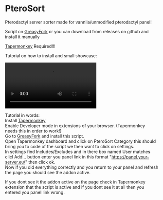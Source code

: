 # PteroSort
Pterodactyl server sorter made for vannila/unmodified pterodactyl panel!

Script on [GreasyFork](https://greasyfork.org/cs/scripts/528298-pterosort-category) or you can download from releases on github and install it manually

[Tapermonkey](https://www.tampermonkey.net/) Required!!!


Tutorial on how to install and small showcase:

<video src="https://github.com/user-attachments/assets/7c6b0b60-a2ae-400b-b7ba-6a2e9a49faaf"></video>

Tutorial in words:  
Install [Tapermonkey](https://www.tampermonkey.net/)  
Enable Developer mode in extensions of your browser. (Tapermonkey needs this in order to work!)  
Go to [GreasyFork](https://greasyfork.org/cs/scripts/528298-pterosort-category) and install this script.  
Open Tapermonkey dashboard and click on PteroSort Category this should bring you to code of the script we then want to click on settings.  
In settings find Includes/Excludes and in there box named User matches clicl Add... button enter you panel link in this format "https://panel.your-server.eu/" then click ok.  
Now if you did everything correctly and you return to your panel and refresh the page you should see the addon active.  

If you dont see it the addon active on the page check in Tapermonkey extension that the script is active and if you dont see it at all then you entered you panel link wrong. 
